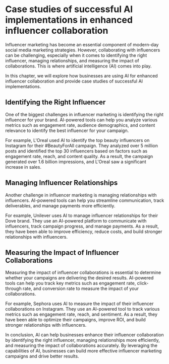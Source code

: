 Case studies of successful AI implementations in enhanced influencer collaboration
=============================================================================================================================================

Influencer marketing has become an essential component of modern-day social media marketing strategies. However, collaborating with influencers can be challenging, especially when it comes to identifying the right influencer, managing relationships, and measuring the impact of collaborations. This is where artificial intelligence (AI) comes into play.

In this chapter, we will explore how businesses are using AI for enhanced influencer collaboration and provide case studies of successful AI implementations.

Identifying the Right Influencer
--------------------------------

One of the biggest challenges in influencer marketing is identifying the right influencer for your brand. AI-powered tools can help you analyze various metrics such as engagement rate, audience demographics, and content relevance to identify the best influencer for your campaign.

For example, L'Oreal used AI to identify the top beauty influencers on Instagram for their #BeautyForAll campaign. They analyzed over 5 million posts and identified the top 30 influencers based on factors such as engagement rate, reach, and content quality. As a result, the campaign generated over 1.6 billion impressions, and L'Oreal saw a significant increase in sales.

Managing Influencer Relationships
---------------------------------

Another challenge in influencer marketing is managing relationships with influencers. AI-powered tools can help you streamline communication, track deliverables, and manage payments more efficiently.

For example, Unilever uses AI to manage influencer relationships for their Dove brand. They use an AI-powered platform to communicate with influencers, track campaign progress, and manage payments. As a result, they have been able to improve efficiency, reduce costs, and build stronger relationships with influencers.

Measuring the Impact of Influencer Collaborations
-------------------------------------------------

Measuring the impact of influencer collaborations is essential to determine whether your campaigns are delivering the desired results. AI-powered tools can help you track key metrics such as engagement rate, click-through rate, and conversion rate to measure the impact of your collaborations.

For example, Sephora uses AI to measure the impact of their influencer collaborations on Instagram. They use an AI-powered tool to track various metrics such as engagement rate, reach, and sentiment. As a result, they have been able to optimize their campaigns, improve ROI, and build stronger relationships with influencers.

In conclusion, AI can help businesses enhance their influencer collaboration by identifying the right influencer, managing relationships more efficiently, and measuring the impact of collaborations accurately. By leveraging the capabilities of AI, businesses can build more effective influencer marketing campaigns and drive better results.

